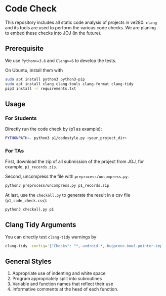 # Code Check

This repository includes all static code analysis of projects in ve280. 
`clang` and its tools are used to perform the various code checks.
We are planing to embed these checks into JOJ (in the future).


## Prerequisite

We use `Python>=3.6` and `Clang>=6` to develop the tests.

On Ubuntu, install them with

```bash
sudo apt install python3 python3-pip
sudo apt install clang clang-tools clang-format clang-tidy
pip3 install -r requirements.txt
```

## Usage

### For Students

Directly run the code check by (p1 as example):

```bash
PYTHONPATH=. python3 p1/codestyle.py <your_project_dir>
```

### For TAs

First, download the zip of all submission of the project from JOJ, for example, `p1_records.zip`.

Second, uncompress the file with `preprocess/uncompress.py`.

```bash
python3 preprocess/uncompress.py p1_records.zip
```

At last, use the `checkall.py` to generate the result in a csv file (`p1_code_check.csv`):

```bash
python3 checkall.py p1
```

## Clang Tidy Arguments

You can directly test `clang-tidy` warnings by
```bash
clang-tidy -config='{"Checks": "*,-android-*,-bugprone-bool-pointer-implicit-conversion,-bugprone-exception-escape,-cert-*,-cppcoreguidelines-*,-fuchsia-*,-google-*,google-default-arguments,google-explicit-constructor,google-runtime-operator,-hicpp-*,-llvm-*,-objc-*,-readability-else-after-return,-readability-implicit-bool-conversion,-readability-magic-numbers,-readability-named-parameter,-readability-simplify-boolean-expr,-readability-braces-around-statements,-readability-identifier-naming,-readability-function-size,-readability-redundant-member-init,-readability-isolate-declaration,-readability-redundant-control-flow,-misc-bool-pointer-implicit-conversion,-misc-definitions-in-headers,-misc-unused-alias-decls,-misc-unused-parameters,-misc-unused-using-decls,-modernize-*,-clang-diagnostic-*,-clang-analyzer-*,-zircon-*", "CheckOptions": [{"key": "misc-throw-by-value-catch-by-reference.CheckThrowTemporaries", "value": "0"}]}'  *.cpp  --
```


## General Styles

1) Appropriate use of indenting and white space
2) Program appropriately split into subroutines
3) Variable and function names that reflect their use
4) Informative comments at the head of each function.


